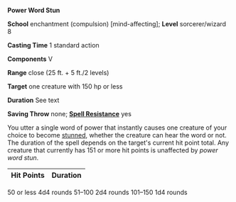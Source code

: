  **Power Word Stun**

**School** enchantment (compulsion) [mind-affecting]; **Level** sorcerer/wizard 8

**Casting Time** 1 standard action

**Components** V

**Range** close (25 ft. + 5 ft./2 levels)

**Target** one creature with 150 hp or less

**Duration** See text

**Saving Throw** none; **[Spell Resistance](../glossary.html#_spell-resistance)** yes

You utter a single word of power that instantly causes one creature of your choice to become [stunned](../glossary.html#_stunned), whether the creature can hear the word or not. The duration of the spell depends on the target's current hit point total. Any creature that currently has 151 or more hit points is unaffected by _power word stun_.

| Hit Points | Duration |
| --- | --- |
<tbody>
<tr class="odd">
<td>50 or less</td>
<td>4d4 rounds</td>
</tr>
<tr class="even">
<td>51–100</td>
<td>2d4 rounds</td>
</tr>
<tr class="odd">
<td>101–150</td>
<td>1d4 rounds</td>
</tr>
</tbody>
